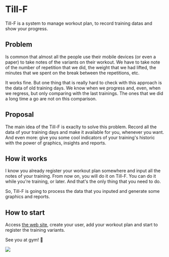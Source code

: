 # Till-F

Till-F is a system to manage workout plan, to record training datas and show your progress.

## Problem

Is common that almost all the people use their mobile devices (or even a paper) to take notes of the variants on their workout. We have to take note of the number of repetition that we did, the weight that we had lifted, the minutes that we spent on the break between the repetitions, etc.

It works fine. But one thing that is really hard to check with this approach is the data of old training days. We know when we progress and, even, when we regress, but only comparing with the last trainings. The ones that we did a long time a go are not on this comparison.

## Proposal

The main idea of the Till-F is exaclty to solve this problem. Record all the data of your training days and make it available for you, whenever you want. And even more: give you some cool indicators of your training's historic with the power of graphics, insights and reports.

## How it works

I know you already register your workout plan somewhere and input all the notes of your training. From now on, you will do it on Till-F. You can do it while you're training, or later. And that's the only thing that you need to do.

So, Till-F is going to process the data that you inputed and generate some graphics and reports.

## How to start

Access [the web site](tillf.com.br), create your user, add your workout plan and start to register the training variants.

See you at gym! 💪

![](https://media.giphy.com/media/tBYOOzPcku9s4/giphy.gif)
